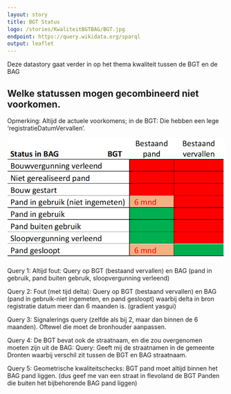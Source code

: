```yaml
---
layout: story
title: BGT Status
logo: /stories/KwaliteitBGTBAG/BGT.jpg
endpoint: https://query.wikidata.org/sparql
output: leaflet
---
```


Deze datastory gaat verder in op het thema kwaliteit tussen de BGT en de BAG

## Welke statussen mogen gecombineerd niet voorkomen.

Opmerking: Altijd de actuele voorkomens; in de BGT: Die hebben een lege ‘registratieDatumVervallen’.

<img src="statustabel3.png">

Query 1: Altijd fout: Query op BGT (bestaand vervallen) en BAG (pand in gebruik, pand buiten gebruik, sloopvergunning verleend)

Query 2: Fout (met tijd delta): Query op BGT (bestaand vervallen) en BAG (pand in gebruik-niet ingemeten, en pand gesloopt) waarbij delta in bron registratie datum meer dan 6 maanden is. (gradient yasgui)


Query 3: Signalerings query (zelfde als bij 2, maar dan binnen de 6 maanden). Oftewel die moet de bronhouder aanpassen.


Query 4: De BGT bevat ook de straatnaam, en die zou overgenomen moeten zijn uit de BAG: Query: Geeft mij de straatnamen in de gemeente Dronten waarbij verschil zit tussen de BGT en BAG straatnaam.

Query 5: Geometrische kwaliteitschecks: BGT pand moet altijd binnen het BAG pand liggen. (dus geef me van een straat in flevoland de BGT Panden die buiten het bijbehorende BAG pand liggen)


